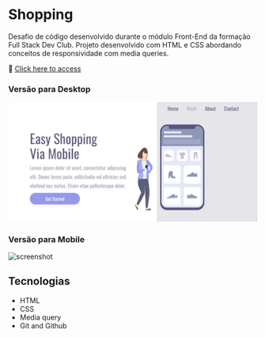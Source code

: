 # Shopping

Desafio de código desenvolvido durante o módulo Front-End da formação Full Stack Dev Club. Projeto desenvolvido com HTML e CSS abordando conceitos de responsividade 
com media queries.

🔗 [Click here to access](https://n4ju15.github.io/shopping/)

### Versão para Desktop

![screenshot](assets/projeto-shopping-desktop.png)

### Versão para Mobile

![screenshot](assets/projeto-shopping-mobile.png)

## Tecnologias

- HTML
- CSS
- Media query
- Git and Github
